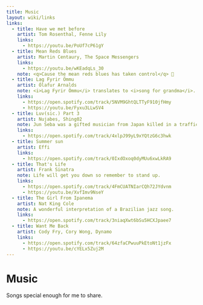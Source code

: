 ```yaml
---
title: Music
layout: wiki/links
links:
  - title: Have we met before
    artist: Tom Rosenthal, Fenne Lily
    links:
      - https://youtu.be/PoUf7cP61gY
  - title: Mean Reds Blues
    artist: Martin Centaury, The Space Messengers
    links:
      - https://youtu.be/wKEadqLs_30
    note: <q>Cause the mean reds blues has taken control</q> 🎵
  - title: Lag Fyrir Ömmu
    artist: Ólafur Arnalds
    note: <i>Lag Fyrir Ömmu</i> translates to <i>song for grandma</i>. The artist calls it <q>a tribute to an amazing person and a good friend who I miss dearly</q>.
    links:
      - https://open.spotify.com/track/5NVM9GhtQLTTyF910jfHmy
      - https://youtu.be/Fyxu3LLwSV4
  - title: Luv(sic.) Part 3
    artist: Nujabes, Shing02
    note: Jun Seba was a gifted musician from Japan killed in a traffic collision at age 36. He created Luv(sic.) as a hexalogy with Shing02 who finished the series after Seba's death.
    links:
      - https://open.spotify.com/track/4xlpJ99yL9xYQtzG6c3hwk
  - title: Summer sun
    artist: Effi
    links:
      - https://open.spotify.com/track/0IxdOxoq0dyMUu6xwLkRA9
  - title: That's Life
    artist: Frank Sinatra
    note: Life will get you down so remember to stand up.
    links:
      - https://open.spotify.com/track/4FmCUATNIarCQh72JYdvnm
      - https://youtu.be/XvfImv9NseY
  - title: The Girl From Ipanema
    artist: Nat King Cole
    note: A wonderful interpretation of a Brazilian jazz song.
    links:
      - https://open.spotify.com/track/3niaqXwt6bSu5HCXJpaee7
  - title: Want Me Back
    artist: Cody Fry, Cory Wong, Dynamo
    links:
      - https://open.spotify.com/track/64zfaCPwuuPkEtoNt1jzFx
      - https://youtu.be/cYELx5Zuj2M
---
```


# Music

Songs special enough for me to share.
